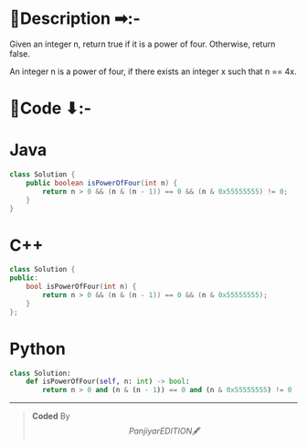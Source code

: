 # 📍Description ➡:-
<!-- Describe your first thoughts on how to solve this problem. -->
Given an integer n, return true if it is a power of four. Otherwise, return false.

An integer n is a power of four, if there exists an integer x such that n == 4x.

# 📝Code ⬇:-


# Java
```java []
class Solution {
    public boolean isPowerOfFour(int n) {
        return n > 0 && (n & (n - 1)) == 0 && (n & 0x55555555) != 0;
    }
}

```

# C++
``` cpp []
class Solution {
public:
    bool isPowerOfFour(int n) {
        return n > 0 && (n & (n - 1)) == 0 && (n & 0x55555555);
    }
};
```

# Python
``` python []
class Solution:
    def isPowerOfFour(self, n: int) -> bool:
        return n > 0 and (n & (n - 1)) == 0 and (n & 0x55555555) != 0    
```

---

>    **Coded** By $$Panjiyar EDITION 🖋  $$

               
